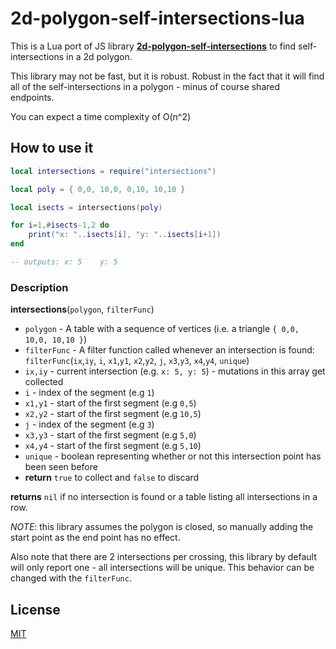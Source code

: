 
# 2d-polygon-self-intersections-lua
This is a Lua port of JS library **[2d-polygon-self-intersections](https://github.com/tmpvar/2d-polygon-self-intersections)** to find self-intersections in a 2d polygon.

This library may not be fast, but it is robust. Robust in the fact that it will find all of the self-intersections in a polygon - minus of course shared endpoints.

You can expect a time complexity of O(n^2)

## How to use it

```lua
local intersections = require("intersections")

local poly = { 0,0, 10,0, 0,10, 10,10 }

local isects = intersections(poly)

for i=1,#isects-1,2 do
    print("x: "..isects[i], "y: "..isects[i+1])
end

-- outputs: x: 5    y: 5
```

### Description

__intersections__(`polygon`, `filterFunc`)

* `polygon` - A table with a sequence of vertices (i.e. a triangle `{ 0,0, 10,0, 10,10 }`) 
* `filterFunc` - A filter function called whenever an intersection is found: `filterFunc`(`ix`,`iy`, `i`, `x1`,`y1`, `x2`,`y2`, `j`, `x3`,`y3`, `x4`,`y4`, `unique`)
 * `ix,iy` - current intersection (e.g. `x: 5, y: 5`) - mutations in this array get collected
 * `i` - index of the segment (e.g `1`)
 * `x1,y1` - start of the first segment (e.g `0,5`)
 * `x2,y2` - start of the first segment (e.g `10,5`)
 * `j` - index of the segment (e.g `3`)
 * `x3,y3` - start of the first segment (e.g `5,0`)
 * `x4,y4` - start of the first segment (e.g `5,10`)
 * `unique` - boolean representing whether or not this intersection point has been seen before
 * __return__ `true` to collect and `false` to discard

__returns__ `nil` if no intersection is found or a table listing all intersections in a row.

_NOTE_: this library assumes the polygon is closed, so manually adding the start point as the end point has no effect.

Also note that there are 2 intersections per crossing, this library by default will only report one - all intersections will be unique.  This behavior can be changed with the `filterFunc`.

## License

[MIT](LICENSE)
